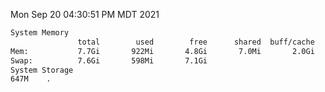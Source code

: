 Mon Sep 20 04:30:51 PM MDT 2021
```bash
System Memory
               total        used        free      shared  buff/cache   available
Mem:           7.7Gi       922Mi       4.8Gi       7.0Mi       2.0Gi       6.5Gi
Swap:          7.6Gi       598Mi       7.1Gi
System Storage
647M	.
```
```bash
